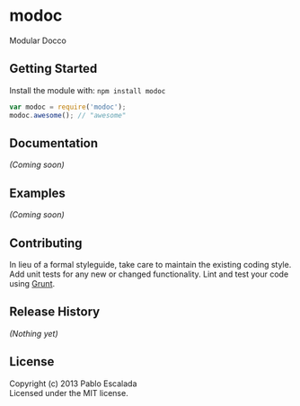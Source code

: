 # modoc

Modular Docco

## Getting Started
Install the module with: `npm install modoc`

```javascript
var modoc = require('modoc');
modoc.awesome(); // "awesome"
```

## Documentation
_(Coming soon)_

## Examples
_(Coming soon)_

## Contributing
In lieu of a formal styleguide, take care to maintain the existing coding style. Add unit tests for any new or changed functionality. Lint and test your code using [Grunt](http://gruntjs.com/).

## Release History
_(Nothing yet)_

## License
Copyright (c) 2013 Pablo Escalada  
Licensed under the MIT license.
